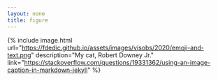 ```yaml
---
layout: none
title: figure
---
```


{% include image.html url="https://fdedic.github.io/assets/images/visobs/2020/emoji-and-text.png" description="My cat, Robert Downey Jr." link="https://stackoverflow.com/questions/19331362/using-an-image-caption-in-markdown-jekyll" %}
